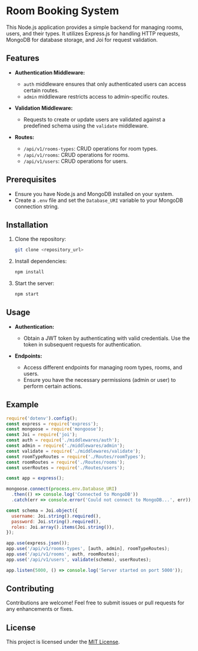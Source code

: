 # Room Booking System

This Node.js application provides a simple backend for managing rooms, users, and their types. It utilizes Express.js for handling HTTP requests, MongoDB for database storage, and Joi for request validation.

## Features

- **Authentication Middleware:**
  - `auth` middleware ensures that only authenticated users can access certain routes.
  - `admin` middleware restricts access to admin-specific routes.

- **Validation Middleware:**
  - Requests to create or update users are validated against a predefined schema using the `validate` middleware.

- **Routes:**
  - `/api/v1/rooms-types`: CRUD operations for room types.
  - `/api/v1/rooms`: CRUD operations for rooms.
  - `/api/v1/users`: CRUD operations for users.

## Prerequisites

- Ensure you have Node.js and MongoDB installed on your system.
- Create a `.env` file and set the `Database_URI` variable to your MongoDB connection string.

## Installation

1. Clone the repository:

   ```bash
   git clone <repository_url>
   ```

2. Install dependencies:

   ```bash
   npm install
   ```

3. Start the server:

   ```bash
   npm start
   ```

## Usage

- **Authentication:**
  - Obtain a JWT token by authenticating with valid credentials. Use the token in subsequent requests for authentication.

- **Endpoints:**
  - Access different endpoints for managing room types, rooms, and users.
  - Ensure you have the necessary permissions (admin or user) to perform certain actions.

## Example

```javascript
require('dotenv').config();
const express = require('express');
const mongoose = require('mongoose');
const Joi = require('joi');
const auth = require('./middlewares/auth');
const admin = require('./middlewares/admin');
const validate = require('./middlewares/validate');
const roomTypeRoutes = require('./Routes/roomTypes');
const roomRoutes = require('./Routes/rooms');
const userRoutes = require('./Routes/users');

const app = express();

mongoose.connect(process.env.Database_URI)
  .then(() => console.log('Connected to MongoDB'))
  .catch(err => console.error('Could not connect to MongoDB...', err));

const schema = Joi.object({
  username: Joi.string().required(),
  password: Joi.string().required(),
  roles: Joi.array().items(Joi.string()),
});

app.use(express.json());
app.use('/api/v1/rooms-types', [auth, admin], roomTypeRoutes);
app.use('/api/v1/rooms', auth, roomRoutes);
app.use('/api/v1/users', validate(schema), userRoutes);

app.listen(5000, () => console.log('Server started on port 5000'));
```

## Contributing

Contributions are welcome! Feel free to submit issues or pull requests for any enhancements or fixes.

## License

This project is licensed under the [MIT License](LICENSE).
